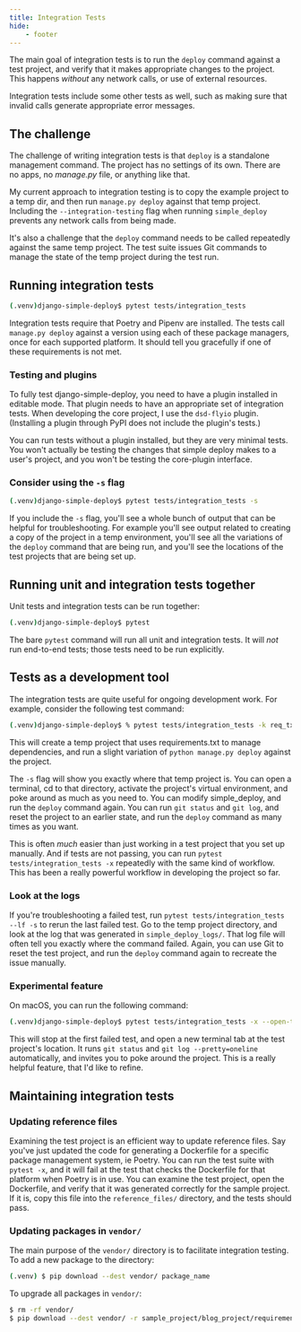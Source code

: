 ```yaml
---
title: Integration Tests
hide:
    - footer
---
```


The main goal of integration tests is to run the `deploy` command against a test project, and verify that it makes appropriate changes to the project. This happens *without* any network calls, or use of external resources.

Integration tests include some other tests as well, such as making sure that invalid calls generate appropriate error messages.

The challenge
---

The challenge of writing integration tests is that `deploy` is a standalone management command. The project has no settings of its own. There are no apps, no *manage.py* file, or anything like that.

My current approach to integration testing is to copy the example project to a temp dir, and then run `manage.py deploy` against that temp project. Including the `--integration-testing` flag when running `simple_deploy` prevents any network calls from being made.

It's also a challenge that the `deploy` command needs to be called repeatedly against the same temp project. The test suite issues Git commands to manage the state of the temp project during the test run.

Running integration tests
---

```sh
(.venv)django-simple-deploy$ pytest tests/integration_tests
```

Integration tests require that Poetry and Pipenv are installed. The tests call `manage.py deploy` against a version using each of these package managers, once for each supported platform. It should tell you gracefully if one of these requirements is not met.

### Testing and plugins

To fully test django-simple-deploy, you need to have a plugin installed in editable mode. That plugin needs to have an appropriate set of integration tests. When developing the core project, I use the `dsd-flyio` plugin. (Installing a plugin through PyPI does not include the plugin's tests.)

You can run tests without a plugin installed, but they are very minimal tests. You won't actually be testing the changes that simple deploy makes to a user's project, and you won't be testing the core-plugin interface.

### Consider using the `-s` flag

```sh
(.venv)django-simple-deploy$ pytest tests/integration_tests -s
```

If you include the `-s` flag, you'll see a whole bunch of output that can be helpful for troubleshooting. For example you'll see output related to creating a copy of the project in a temp environment, you'll see all the variations of the `deploy` command that are being run, and you'll see the locations of the test projects that are being set up.

Running unit and integration tests together
---

Unit tests and integration tests can be run together:

```sh
(.venv)django-simple-deploy$ pytest
```

The bare `pytest` command will run all unit and integration tests. It will *not* run end-to-end tests; those tests need to be run explicitly.

Tests as a development tool
---

The integration tests are quite useful for ongoing development work. For example, consider the following test command:

```sh
(.venv)django-simple-deploy$ % pytest tests/integration_tests -k req_txt -s
```

This will create a temp project that uses requirements.txt to manage dependencies, and run a slight variation of `python manage.py deploy` against the project.

The `-s` flag will show you exactly where that temp project is. You can open a terminal, cd to that directory, activate the project's virtual environment, and poke around as much as you need to. You can modify simple_deploy, and run the `deploy` command again. You can run `git status` and `git log`, and reset the project to an earlier state, and run the `deploy` command as many times as you want.

This is often *much* easier than just working in a test project that you set up manually. And if tests are not passing, you can run `pytest tests/integration_tests -x` repeatedly with the same kind of workflow. This has been a really powerful workflow in developing the project so far.

### Look at the logs

If you're troubleshooting a failed test, run `pytest tests/integration_tests --lf -s` to rerun the last failed test. Go to the temp project directory, and look at the log that was generated in `simple_deploy_logs/`. That log file will often tell you exactly where the command failed. Again, you can use Git to reset the test project, and run the `deploy` command again to recreate the issue manually.

### Experimental feature

On macOS, you can run the following command:

```sh
(.venv)django-simple-deploy$ pytest tests/integration_tests -x --open-test-project
```

This will stop at the first failed test, and open a new terminal tab at the test project's location. It runs `git status` and `git log --pretty=oneline` automatically, and invites you to poke around the project. This is a really helpful feature, that I'd like to refine.

Maintaining integration tests
---

### Updating reference files

Examining the test project is an efficient way to update reference files. Say you've just updated the code for generating a Dockerfile for a specific package management system, ie Poetry. You can run the test suite with `pytest -x`, and it will fail at the test that checks the Dockerfile for that platform when Poetry is in use. You can examine the test project, open the Dockerfile, and verify that it was generated correctly for the sample project. If it is, copy this file into the `reference_files/` directory, and the tests should pass.

### Updating packages in `vendor/`

The main purpose of the `vendor/` directory is to facilitate integration testing. To add a new package to the directory:

```sh
(.venv) $ pip download --dest vendor/ package_name
```

To upgrade all packages in `vendor/`:

```sh
$ rm -rf vendor/
$ pip download --dest vendor/ -r sample_project/blog_project/requirements.txt
```